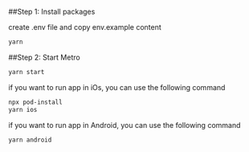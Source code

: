 ##Step 1: Install packages

create .env file and copy env.example content

```bash
yarn
```

##Step 2: Start Metro

```bash
yarn start
```

if you want to run app in iOs, you can use the following command

```bash
npx pod-install
yarn ios
```

if you want to run app in Android, you can use the following command

```bash
yarn android
```

